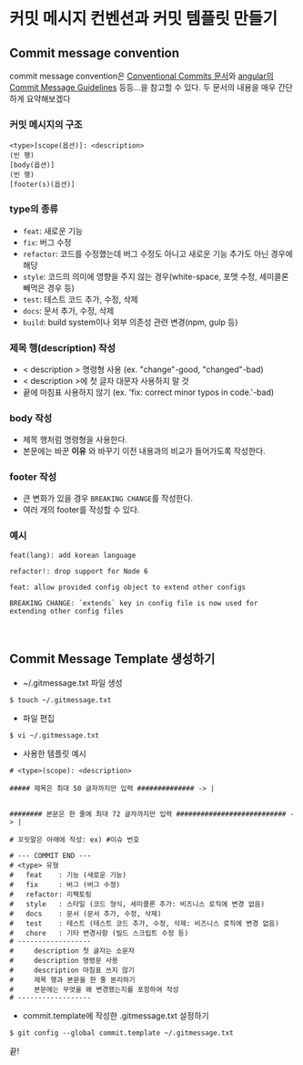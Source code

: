 # 커밋 메시지 컨벤션과 커밋 템플릿 만들기

## Commit message convention

commit message convention은 [Conventional Commits 문서](https://www.conventionalcommits.org/en/v1.0.0/)와 [angular의 Commit Message Guidelines](https://github.com/angular/angular/blob/22b96b9/CONTRIBUTING.md#commit) 등등...을 참고할 수 있다. 두 문서의 내용을 매우 간단하게 요약해보겠다<br/>

### 커밋 메시지의 구조

```
<type>[scope(옵션)]: <description>
(빈 행)
[body(옵션)]
(빈 행)
[footer(s)(옵션)]
```

### type의 종류

- `feat`: 새로운 기능
- `fix`: 버그 수정
- `refactor`: 코드를 수정했는데 버그 수정도 아니고 새로운 기능 추가도 아닌 경우에 해당
- `style`: 코드의 의미에 영향을 주지 않는 경우(white-space, 포맷 수정, 세미콜론 빼먹은 경우 등)
- `test`: 테스트 코드 추가, 수정, 삭제
- `docs`: 문서 추가, 수정, 삭제
- `build`: build system이나 외부 의존성 관련 변경(npm, gulp 등)

### 제목 행(description) 작성

- < description > 명령형 사용 (ex. "change"-good, "changed"-bad)
- < description >에 첫 글자 대문자 사용하지 말 것
- 끝에 마침표 사용하지 않기 (ex. 'fix: correct minor typos in code.'-bad)

### body 작성

- 제목 행처럼 명령형을 사용한다.
- 본문에는 바꾼 **이유** 와 바꾸기 이전 내용과의 비교가 들어가도록 작성한다.

### footer 작성

- 큰 변화가 있을 경우 `BREAKING CHANGE`를 작성한다.
- 여러 개의 footer를 작성할 수 있다.

### 예시

```
feat(lang): add korean language
```

```
refactor!: drop support for Node 6
```

```
feat: allow provided config object to extend other configs

BREAKING CHANGE: `extends` key in config file is now used for extending other config files
```

<br/>

## Commit Message Template 생성하기

- ~/.gitmessage.txt 파일 생성

```
$ touch ~/.gitmessage.txt
```

- 파일 편집

```
$ vi ~/.gitmessage.txt
```

- 사용한 템플릿 예시

```
# <type>(scope): <description>

##### 제목은 최대 50 글자까지만 입력 ############## -> |


######## 본문은 한 줄에 최대 72 글자까지만 입력 ########################### -> |

# 꼬릿말은 아래에 작성: ex) #이슈 번호

# --- COMMIT END ---
# <type> 유형
#   feat    : 기능 (새로운 기능)
#   fix     : 버그 (버그 수정)
#   refactor: 리팩토링
#   style   : 스타일 (코드 형식, 세미콜론 추가: 비즈니스 로직에 변경 없음)
#   docs    : 문서 (문서 추가, 수정, 삭제)
#   test    : 테스트 (테스트 코드 추가, 수정, 삭제: 비즈니스 로직에 변경 없음)
#   chore   : 기타 변경사항 (빌드 스크립트 수정 등)
# ------------------
#     description 첫 글자는 소문자
#     description 명령문 사용
#     description 마침표 쓰지 않기
#     제목 행과 본문을 한 줄 분리하기
#     본문에는 무엇을 왜 변경했는지를 포함하여 작성
# ------------------
```

- commit.template에 작성한 .gitmessage.txt 설정하기

```
$ git config --global commit.template ~/.gitmessage.txt
```

끝!
